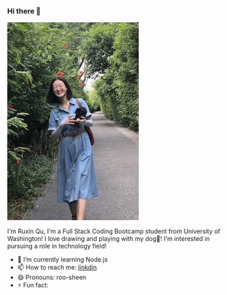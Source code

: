 ### Hi there 👋

![my profile](./assets/profile.jpg)


I'm Ruxin Qu, I'm a Full Stack Coding Bootcamp student from University of Washington! I love drawing and playing with my dog🐶! I'm interested in pursuing a role in technology field!


<!-- - 🔭 I’m currently working on :  -->
<!-- - 👯 I’m looking to collaborate on ...
- 🤔 I’m looking for help with ... -->
<!-- - 💬 Ask me about ... -->
- 🌱 I’m currently learning Node.js 
- 📫 How to reach me: [linkdin](https://www.linkedin.com/in/ruxin-qu-94a034176/)
- 😄 Pronouns: roo-sheen
- ⚡ Fun fact: 


